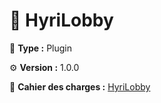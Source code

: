 # 🧭 HyriLobby

📁 **Type :** Plugin

⚙ **Version :** 1.0.0

📘 **Cahier des charges :** [HyriLobby](https://docs.google.com/document/d/1sUgYGwAo-cxQhQ2ldSk_WwF3FmrTk6QfVvZCSQ9aQxE/edit?usp=sharing)
